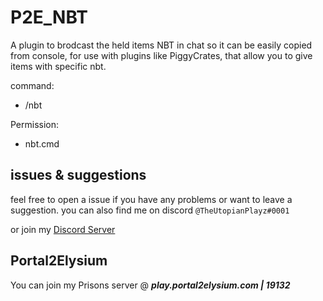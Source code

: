 # P2E_NBT
A plugin to brodcast the held items NBT in chat so it can be easily copied from console, for use with plugins like PiggyCrates, that allow you to give items with specific nbt.

command:
  - /nbt
  
Permission:
  - nbt.cmd

## issues & suggestions
feel free to open a issue if you have any problems or want to leave a suggestion.
you can also find me on discord `@TheUtopianPlayz#0001`

or join my [Discord Server](https://discord.portal2elysium.com/)

## Portal2Elysium
You can join my Prisons server @ ***__play.portal2elysium.com | 19132__***
